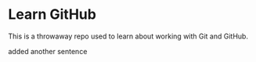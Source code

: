 # Learn GitHub

This is a throwaway repo used to learn about working with Git and GitHub.

added another sentence

